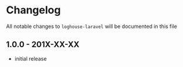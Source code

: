 # Changelog

All notable changes to `loghouse-laravel` will be documented in this file

## 1.0.0 - 201X-XX-XX

- initial release
